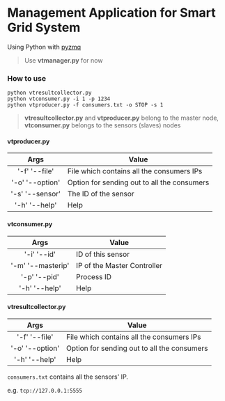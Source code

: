 # Management Application for Smart Grid System
Using Python with [pyzmq](https://learning-0mq-with-pyzmq.readthedocs.io/en/latest/pyzmq/pyzmq.html)

> Use **vtmanager.py** for now

### How to use
```
python vtresultcollector.py
python vtconsumer.py -i 1 -p 1234
python vtproducer.py -f consumers.txt -o STOP -s 1
```
> **vtresultcollector.py** and **vtproducer.py** belong to the master node, **vtconsumer.py** belongs to the sensors (slaves) nodes

#### vtproducer.py
| Args           | Value                                      |
|:--------------:| ------------------------------------------ |
| '-f' '--file'  | File which contains all the consumers IPs  |
| '-o' '--option'| Option for sending out to all the consumers|
| '-s' '--sensor'| The ID of the sensor                       |
| '-h' '--help'  | Help                                       |

#### vtconsumer.py
| Args             | Value                      |
|:----------------:| -------------------------- |
| '-i' '--id'      | ID of this sensor          |
| '-m' '--masterip'| IP of the Master Controller|
| '-p' '--pid'     | Process ID                 |
| '-h' '--help'    | Help                       |

#### vtresultcollector.py
| Args           | Value                                      |
|:--------------:| ------------------------------------------ |
| '-f' '--file'  | File which contains all the consumers IPs  |
| '-o' '--option'| Option for sending out to all the consumers|
| '-h' '--help'  | Help                                       |

`consumers.txt` contains all the sensors' IP.

e.g. `tcp://127.0.0.1:5555`
